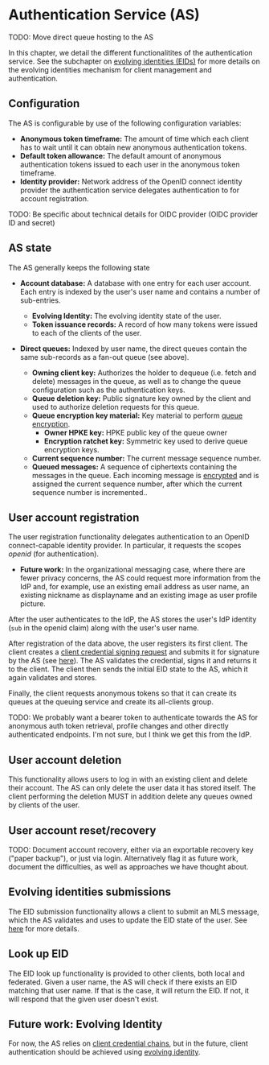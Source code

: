# Authentication Service (AS)

TODO: Move direct queue hosting to the AS

In this chapter, we detail the different functionalitites of the authentication service. See the subchapter on [evolving identities (EIDs)](./authentication_service/evolving_identities.md) for more details on the evolving identities mechanism for client management and authentication.

## Configuration

The AS is configurable by use of the following configuration variables:

* **Anonymous token timeframe:** The amount of time which each client has to wait until it can obtain new anonymous authentication tokens.
* **Default token allowance:** The default amount of anonymous authentication tokens issued to each user in the anonymous token timeframe.
* **Identity provider:** Network address of the OpenID connect identity provider the authentication service delegates authentication to for account registration.

TODO: Be specific about technical details for OIDC provider (OIDC provider ID and secret)

## AS state

The AS generally keeps the following state

* **Account database:** A database with one entry for each user account. Each entry is indexed by the user's user name and contains a number of sub-entries.
  * **Evolving Identity:** The evolving identity state of the user.
  * **Token issuance records:** A record of how many tokens were issued to each of the clients of the user.

* **Direct queues:** Indexed by user name, the direct queues contain the same sub-records as a fan-out queue (see above).
  * **Owning client key:** Authorizes the holder to dequeue (i.e. fetch and delete) messages in the queue, as well as to change the queue configuration such as the authentication keys.
  * **Queue deletion key:** Public signature key owned by the client and used to authorize deletion requests for this queue.
  * **Queue encryption key material:** Key material to perform [queue encryption](./queuing_service/queue_encryption.md).
    * **Owner HPKE key:** HPKE public key of the queue owner
    * **Encryption ratchet key:** Symmetric key used to derive queue encryption keys.
  * **Current sequence number:** The current message sequence number.
  * **Queued messages:** A sequence of ciphertexts containing the messages in the queue. Each incoming message is [encrypted](./queuing_service/queue_encryption.md) and is assigned the current sequence number, after which the current sequence number is incremented..

## User account registration

The user registration functionality delegates authentication to an OpenID connect-capable identity provider. In particular, it requests the scopes *openid* (for authentication).

* **Future work:** In the organizational messaging case, where there are fewer privacy concerns, the AS could request more information from the IdP and, for example, use an existing email address as user name, an existing nickname as displayname and an existing image as user profile picture.

After the user authenticates to the IdP, the AS stores the user's IdP identity (`sub` in the openid claim) along with the user's user name.

After registration of the data above, the user registers its first client. The client creates a [client credential signing request](authentication_service/credentials.md#client-credential-signing-requests) and submits it for signature by the AS (see [here](./authentication_service.md#credential-signature-requests-csrs)). The AS validates the credential, signs it and returns it to the client. The client then sends the initial EID state to the AS, which it again validates and stores.

Finally, the client requests anonymous tokens so that it can create its queues at the queuing service and create its all-clients group.

TODO: We probably want a bearer token to authenticate towards the AS for anonymous auth token retrieval, profile changes and other directly authenticated endpoints. I'm not sure, but I think we get this from the IdP.

## User account deletion

This functionality allows users to log in with an existing client and delete their account. The AS can only delete the user data it has stored itself. The client performing the deletion MUST in addition delete any queues owned by clients of the user.

## User account reset/recovery

TODO: Document account recovery, either via an exportable recovery key ("paper backup"), or just via login. Alternatively flag it as future work, document the difficulties, as well as approaches we have thought about.

## Evolving identities submissions

The EID submission functionality allows a client to submit an MLS message, which the AS validates and uses to update the EID state of the user. See [here](./authentication_service/evolving_identities.md) for more details.

## Look up EID

The EID look up functionality is provided to other clients, both local and federated. Given a user name, the AS will check if there exists an EID matching that user name. If that is the case, it will return the EID. If not, it will respond that the given user doesn't exist.

## Future work: Evolving Identity

For now, the AS relies on [client credential chains](glossary.md#client-credential-chain), but in the future, client authentication should be achieved using [evolving identity](authentication_service/evolving_identities.md).